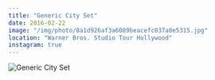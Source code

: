 ```yaml
---
title: "Generic City Set"
date: 2016-02-22
image: "/img/photo/8a1d926af3a6089beacefc037a0e5315.jpg"
location: "Warner Bros. Studio Tour Hollywood"
instagram: true
---
```


![Generic City Set](/img/photo/8a1d926af3a6089beacefc037a0e5315.jpg)
